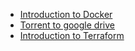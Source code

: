 - [Introduction to Docker](Docker/README.md) 
- [Torrent to google drive](torrent-to-drive/README.md)
- [Introduction to Terraform](Terraform/README.md)